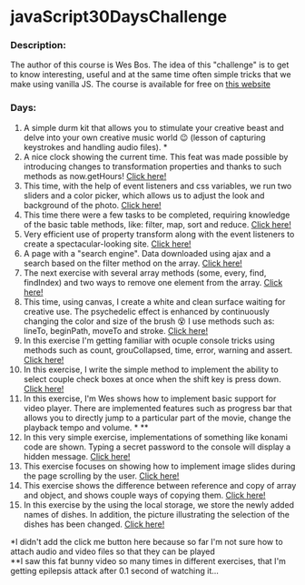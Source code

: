 # javaScript30DaysChallenge

### Description:
The author of this course is Wes Bos. The idea of this "challenge" is to get to know interesting, useful and at the same time often simple tricks that we make using vanilla JS. The course is available for free on [this website](https://javascript30.com/)

### Days:
1. A simple durm kit that allows you to stimulate your creative beast and delve into your own creative music world :wink: (lesson of capturing keystrokes and handling audio files). *
2. A nice clock showing the current time. This feat was made possible by introducing changes to transformation properties and thanks to such methods as now.getHours! <a href="https://igorkix.github.io/javaScript30DaysChallenge/2 Clock rotate/index.html">Click here!</a>
3. This time, with the help of event listeners and css variables, we run two sliders and a color picker, which allows us to adjust the look and background of the photo. <a href="https://igorkix.github.io/javaScript30DaysChallenge/3 Playing with css variables/index.html">Click here!</a>
4. This time there were a few tasks to be completed, requiring knowledge of the basic table methods, like: filter, map, sort and reduce. <a href="https://igorkix.github.io/javaScript30DaysChallenge/4 Array reduce, sort, filter, map + trick/index.html">Click here!</a>
5. Very efficient use of property transform along with the event listeners to create a spectacular-looking site. <a href="https://igorkix.github.io/javaScript30DaysChallenge/5 Flex transition/index.html">Click here!</a>
6. A page with a "search engine". Data downloaded using ajax and a search based on the filter method on the array. <a href="https://igorkix.github.io/javaScript30DaysChallenge/6 Ajax Find match/index.html">Click here!</a>
7. The next exercise with several array methods (some, every, find, findIndex) and two ways to remove one element from the array. <a href="https://igorkix.github.io/javaScript30DaysChallenge/7 Array Some every find findIndex slice/index.html">Click here!</a>
8. This time, using canvas, I create a white and clean surface waiting for creative use. The psychedelic effect is enhanced by continuously changing the color and size of the brush :dizzy_face: I use methods such as: lineTo, beginPath, moveTo and stroke. <a href="https://igorkix.github.io/javaScript30DaysChallenge/8 Canvas/index.html">Click here!</a>
9. In this exercise I'm getting familiar with ocuple console tricks using methods such as count, grouCollapsed, time, error, warning and assert. <a href="https://igorkix.github.io/javaScript30DaysChallenge/9 console tricks/index.html">Click here!</a>
10. In this exercise, I write the simple method to implement the ability to select couple check boxes at once when the shift key is press down. <a href="https://igorkix.github.io/javaScript30DaysChallenge/10 checkbox & shift/index.html">Click here!</a>
11. In this exercise, I'm Wes shows how to implement basic support for video player. There are implemented features such as progress bar that allows you to directly jump to a particular part of the movie, change the playback tempo and volume. * **
12. In this very simple exercise, implementations of something like konami code are shown. Typing a secret password to the console will display a hidden message. <a href="https://igorkix.github.io/javaScript30DaysChallenge/12 Key sequence detection/index.html">Click here!</a>
13. This exercise focuses on showing how to implement image slides during the page scrolling by the user. <a href="https://igorkix.github.io/javaScript30DaysChallenge/13 Scrolling with pictures/index.html">Click here!</a>
14. This exercise shows the difference between reference and copy of array and object, and shows couple ways of copying them. <a href="https://igorkix.github.io/javaScript30DaysChallenge/14 Copy of array and object/index.html">Click here!</a>
15. In this exercise by the using the local storage, we store the newly added names of dishes. In addition, the picture illustrating the selection of the dishes has been changed. <a href="https://igorkix.github.io/javaScript30DaysChallenge/15 local storage/index.html">Click here!</a>



*I didn't add the click me button here because so far I'm not sure how to attach audio and video files so that they can be played <br />
**I saw this fat bunny video so many times in different exercises, that I'm getting epilepsis attack after 0.1 second of watching it...